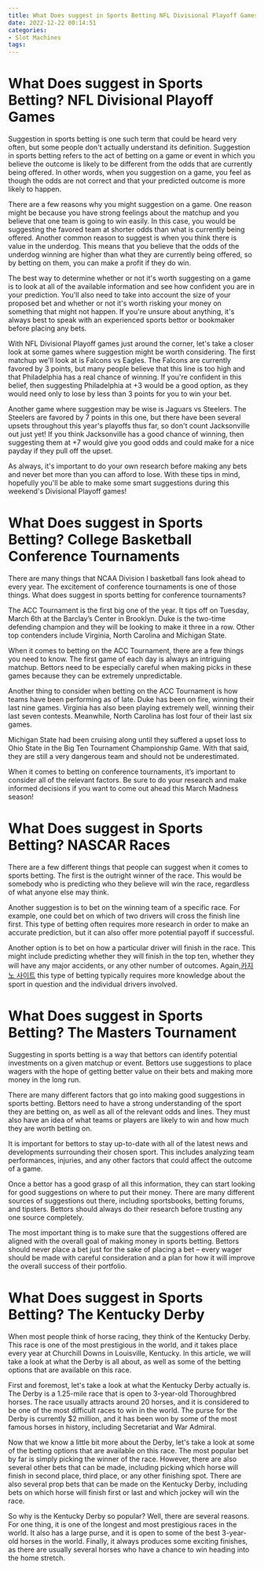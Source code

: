 ```yaml
---
title: What Does suggest in Sports Betting NFL Divisional Playoff Games
date: 2022-12-22 00:14:51
categories:
- Slot Machines
tags:
---
```



#  What Does suggest in Sports Betting? NFL Divisional Playoff Games

Suggestion in sports betting is one such term that could be heard very often, but some people don't actually understand its definition. Suggestion in sports betting refers to the act of betting on a game or event in which you believe the outcome is likely to be different from the odds that are currently being offered. In other words, when you suggestion on a game, you feel as though the odds are not correct and that your predicted outcome is more likely to happen.

There are a few reasons why you might suggestion on a game. One reason might be because you have strong feelings about the matchup and you believe that one team is going to win easily. In this case, you would be suggesting the favored team at shorter odds than what is currently being offered. Another common reason to suggest is when you think there is value in the underdog. This means that you believe that the odds of the underdog winning are higher than what they are currently being offered, so by betting on them, you can make a profit if they do win.

The best way to determine whether or not it's worth suggesting on a game is to look at all of the available information and see how confident you are in your prediction. You'll also need to take into account the size of your proposed bet and whether or not it's worth risking your money on something that might not happen. If you're unsure about anything, it's always best to speak with an experienced sports bettor or bookmaker before placing any bets.

With NFL Divisional Playoff games just around the corner, let's take a closer look at some games where suggestion might be worth considering. The first matchup we'll look at is Falcons vs Eagles. The Falcons are currently favored by 3 points, but many people believe that this line is too high and that Philadelphia has a real chance of winning. If you're confident in this belief, then suggesting Philadelphia at +3 would be a good option, as they would need only to lose by less than 3 points for you to win your bet.

Another game where suggestion may be wise is Jaguars vs Steelers. The Steelers are favored by 7 points in this one, but there have been several upsets throughout this year's playoffs thus far, so don't count Jacksonville out just yet! If you think Jacksonville has a good chance of winning, then suggesting them at +7 would give you good odds and could make for a nice payday if they pull off the upset.

As always, it's important to do your own research before making any bets and never bet more than you can afford to lose. With these tips in mind, hopefully you'll be able to make some smart suggestions during this weekend's Divisional Playoff games!

#  What Does suggest in Sports Betting? College Basketball Conference Tournaments

There are many things that NCAA Division I basketball fans look ahead to every year. The excitement of conference tournaments is one of those things. What does suggest in sports betting for conference tournaments?

The ACC Tournament is the first big one of the year. It tips off on Tuesday, March 6th at the Barclay’s Center in Brooklyn. Duke is the two-time defending champion and they will be looking to make it three in a row. Other top contenders include Virginia, North Carolina and Michigan State.

When it comes to betting on the ACC Tournament, there are a few things you need to know. The first game of each day is always an intriguing matchup. Bettors need to be especially careful when making picks in these games because they can be extremely unpredictable.

Another thing to consider when betting on the ACC Tournament is how teams have been performing as of late. Duke has been on fire, winning their last nine games. Virginia has also been playing extremely well, winning their last seven contests. Meanwhile, North Carolina has lost four of their last six games.

Michigan State had been cruising along until they suffered a upset loss to Ohio State in the Big Ten Tournament Championship Game. With that said, they are still a very dangerous team and should not be underestimated.

When it comes to betting on conference tournaments, it’s important to consider all of the relevant factors. Be sure to do your research and make informed decisions if you want to come out ahead this March Madness season!

#  What Does suggest in Sports Betting? NASCAR Races

There are a few different things that people can suggest when it comes to sports betting. The first is the outright winner of the race. This would be somebody who is predicting who they believe will win the race, regardless of what anyone else may think.

Another suggestion is to bet on the winning team of a specific race. For example, one could bet on which of two drivers will cross the finish line first. This type of betting often requires more research in order to make an accurate prediction, but it can also offer more potential payoff if successful.

Another option is to bet on how a particular driver will finish in the race. This might include predicting whether they will finish in the top ten, whether they will have any major accidents, or any other number of outcomes. Again,[카지노 사이트](https://choegocasino.com/) this type of betting typically requires more knowledge about the sport in question and the individual drivers involved.

#  What Does suggest in Sports Betting? The Masters Tournament

Suggesting in sports betting is a way that bettors can identify potential investments on a given matchup or event. Bettors use suggestions to place wagers with the hope of getting better value on their bets and making more money in the long run.

There are many different factors that go into making good suggestions in sports betting. Bettors need to have a strong understanding of the sport they are betting on, as well as all of the relevant odds and lines. They must also have an idea of what teams or players are likely to win and how much they are worth betting on.

It is important for bettors to stay up-to-date with all of the latest news and developments surrounding their chosen sport. This includes analyzing team performances, injuries, and any other factors that could affect the outcome of a game.

Once a bettor has a good grasp of all this information, they can start looking for good suggestions on where to put their money. There are many different sources of suggestions out there, including sportsbooks, betting forums, and tipsters. Bettors should always do their research before trusting any one source completely.

The most important thing is to make sure that the suggestions offered are aligned with the overall goal of making money in sports betting. Bettors should never place a bet just for the sake of placing a bet – every wager should be made with careful consideration and a plan for how it will improve the overall success of their portfolio.

#  What Does suggest in Sports Betting? The Kentucky Derby

When most people think of horse racing, they think of the Kentucky Derby. This race is one of the most prestigious in the world, and it takes place every year at Churchill Downs in Louisville, Kentucky. In this article, we will take a look at what the Derby is all about, as well as some of the betting options that are available on this race.

First and foremost, let's take a look at what the Kentucky Derby actually is. The Derby is a 1.25-mile race that is open to 3-year-old Thoroughbred horses. The race usually attracts around 20 horses, and it is considered to be one of the most difficult races to win in the world. The purse for the Derby is currently $2 million, and it has been won by some of the most famous horses in history, including Secretariat and War Admiral.

Now that we know a little bit more about the Derby, let's take a look at some of the betting options that are available on this race. The most popular bet by far is simply picking the winner of the race. However, there are also several other bets that can be made, including picking which horse will finish in second place, third place, or any other finishing spot. There are also several prop bets that can be made on the Kentucky Derby, including bets on which horse will finish first or last and which jockey will win the race.

So why is the Kentucky Derby so popular? Well, there are several reasons. For one thing, it is one of the longest and most prestigious races in the world. It also has a large purse, and it is open to some of the best 3-year-old horses in the world. Finally, it always produces some exciting finishes, as there are usually several horses who have a chance to win heading into the home stretch.